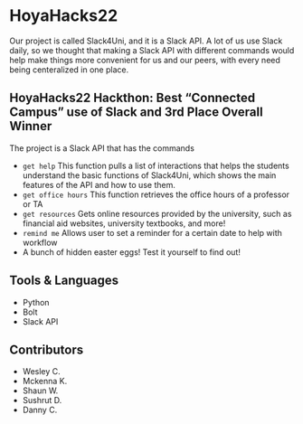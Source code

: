 # HoyaHacks22 

Our project is called Slack4Uni, and it is a Slack API. A lot of us use Slack daily,  so we thought that making a Slack API with different commands would help make things more convenient for us and our peers, with every need being centeralized in one place.

## HoyaHacks22 Hackthon: Best “Connected Campus” use of Slack and 3rd Place Overall Winner

The project is a Slack API that has the commands
- `get help`
This function pulls a list of interactions that helps the students understand the basic functions of Slack4Uni, which shows the main features of the API and how to use them.
- `get office hours`
This function retrieves the office hours of a professor or TA
- `get resources`
Gets online resources provided by the university, such as financial aid websites, university textbooks, and more!
- `remind me`
Allows user to set a reminder for a certain date to help with workflow
- A bunch of hidden easter eggs! Test it yourself to find out! 

## Tools & Languages
- Python
- Bolt
- Slack API

## Contributors
- Wesley C.
- Mckenna K.
- Shaun W.
- Sushrut D.
- Danny C.

